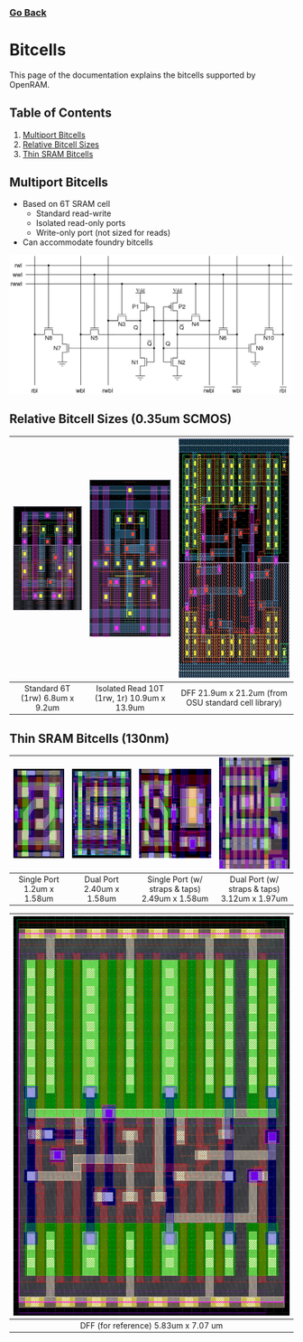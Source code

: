 ### [Go Back](./index.md#directory)

# Bitcells
This page of the documentation explains the bitcells supported by OpenRAM.



## Table of Contents
1. [Multiport Bitcells](#multiport-bitcells)
2. [Relative Bitcell Sizes](#relative-bitcell-sizes-035um-scmos)
3. [Thin SRAM Bitcells](#thin-sram-bitcells-130nm)



## Multiport Bitcells
* Based on 6T SRAM cell
    * Standard read-write
    * Isolated read-only ports
    * Write-only port (not sized for reads)
* Can accommodate foundry bitcells

![Multiport Bitcells](../assets/images/bitcells/multiport_bitcells.png)



## Relative Bitcell Sizes (0.35um SCMOS)
| <img height="184" src="../assets/images/bitcells/6t.png"> | <img height="278" src="../assets/images/bitcells/10t.png"> | <img height="424" src="../assets/images/bitcells/dff.png">   |
| :-----------------------------------------------: | :------------------------------------------------: | :--------------------------------------------------: |
| Standard 6T (1rw) 6.8um x 9.2um                   | Isolated Read 10T (1rw, 1r) 10.9um x 13.9um        | DFF 21.9um x 21.2um (from OSU standard cell library) |



## Thin SRAM Bitcells (130nm)
| <img height="158" src="../assets/images/bitcells/thin_single.png"> | <img height="158" src="../assets/images/bitcells/thin_dual.png"> | <img height="158" src="../assets/images/bitcells/thin_single_straps.png">   | <img height="197" src="../assets/images/bitcells/thin_dual_straps.png"> |
| :--------------------------------------------------------: | :------------------------------------------------------: | :-----------------------------------------------------------------: | :-------------------------------------------------------------: |
| Single Port 1.2um x 1.58um                                 | Dual Port 2.40um x 1.58um                                | Single Port (w/ straps & taps) 2.49um x 1.58um                      | Dual Port (w/ straps & taps) 3.12um x 1.97um                    |

| <img height="707" src="../assets/images/bitcells/dff_reference.png"> |
| :----------------------------------------------------------: |
| DFF (for reference) 5.83um x 7.07 um                         |